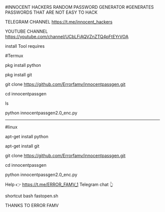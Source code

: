 #INNOCENT HACKERS RANDOM PASSWORD GENERATOR 
#GENERATES PASSWORDS THAT ARE NOT EASY TO HACK

TELEGRAM CHANNEL https://t.me/innocent_hackers

YOUTUBE CHANNEL https://youtube.com/channel/UCbLFiAQVZnZTQ4pFtEYrVOA

install Tool
requires

#Termux

pkg install python

pkg install git

git clone https://github.com/Errorfamv/innocentpassgen.git

cd innocentpassgen

ls

python innocentpassgen2.0_enc.py

______________________________
#linux

apt-get install python

apt-get install git

git clone https://github.com/Errorfamv/innocentpassgen.git

cd innocentpassgen

python innocentpassgen2.0_enc.py

Help 👉 https://t.me/ERROR_FAMV_1
     Telegram chat 👆


shortcut
bash fastopen.sh

THANKS TO ERROR FAMV

